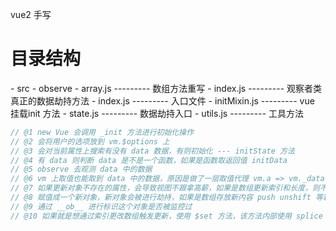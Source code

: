 vue2 手写

# 目录结构
\- src
  \- observe
    \- array.js    --------- 数组方法重写
    \- index.js    ---------  观察者类 真正的数据劫持方法
  \- index.js      ---------  入口文件
  \- initMixin.js  ---------  vue 挂载init 方法
  \- state.js      ---------  数据劫持入口
  \- utils.js      ---------  工具方法

  ```js
  // @1 new Vue 会调用 _init 方法进行初始化操作
  // @2 会将用户的选项放到 vm.$options 上
  // @3 会对当前属性上搜索有没有 data 数据，有则初始化 --- initState 方法
  // @4 有 data 则判断 data 是不是一个函数，如果是函数取返回值 initData
  // @5 observe 去观测 data 中的数据
  // @6 vm 上取值也能取到 data 中的数据，原因是做了一层取值代理 vm.a => vm._data.a
  // @7 如果更新对象不存在的属性，会导致视图不跟拿高薪，如果是数组更新索引和长度，则不会触发更新
  // @8 赋值成一个新对象，新对象会被进行劫持，如果是数组存放新内容 push unshift 等新增的元素也会被劫持。
  // @9 通过 __ob__ 进行标识这个对象是否被监控过
  // @10 如果就是想通过索引更改数组触发更新，使用 $set 方法，该方法内部使用 splice
  ```